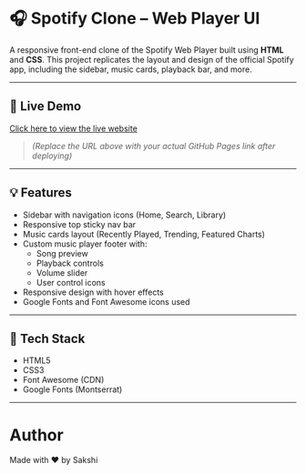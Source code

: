 # 🎧 Spotify Clone – Web Player UI

A responsive front-end clone of the Spotify Web Player built using **HTML** and **CSS**. This project replicates the layout and design of the official Spotify app, including the sidebar, music cards, playback bar, and more.

---

## 🔗 Live Demo

[Click here to view the live website](https://sakshi330g.github.io/spotifyclone/)  
> *(Replace the URL above with your actual GitHub Pages link after deploying)*

---

## 💡 Features

- Sidebar with navigation icons (Home, Search, Library)
- Responsive top sticky nav bar
- Music cards layout (Recently Played, Trending, Featured Charts)
- Custom music player footer with:
  - Song preview
  - Playback controls
  - Volume slider
  - User control icons
- Responsive design with hover effects
- Google Fonts and Font Awesome icons used

---

## 🧱 Tech Stack

- HTML5
- CSS3
- Font Awesome (CDN)
- Google Fonts (Montserrat)

---
# Author
Made with ❤️ by Sakshi





